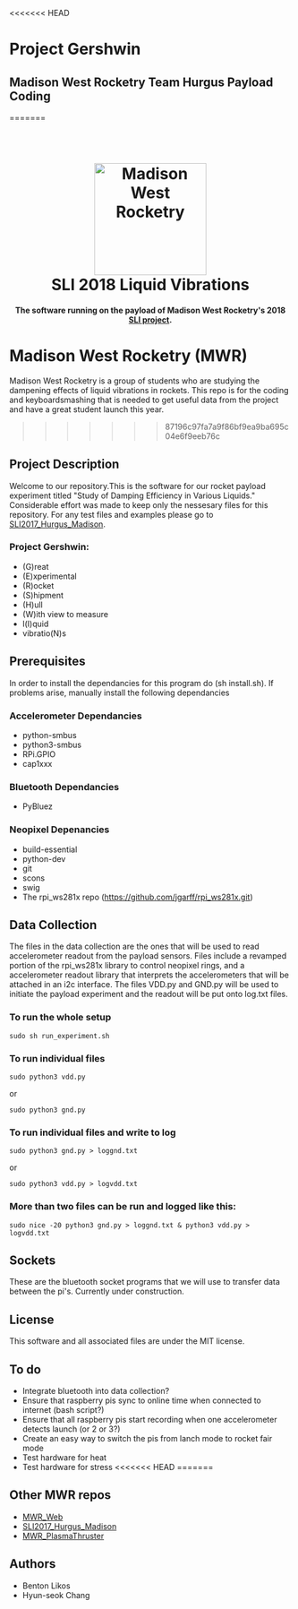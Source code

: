 <<<<<<< HEAD
# Project Gershwin
## Madison West Rocketry Team Hurgus Payload Coding
=======
<h1 align="center">
  <br>
  <a href="http://liquid.westrocketry.com/index.html"><img src="http://liquid.westrocketry.com/images/patch.png" alt="Madison West Rocketry" width="200"></a>
  <br>
  SLI 2018 Liquid Vibrations
  <br>
</h1>

<h4 align="center">The software running on the payload of Madison West Rocketry's 2018 <a href="https://www.nasa.gov/audience/forstudents/studentlaunch/home/index.html" target="_blank">SLI project</a>.</h4>

# Madison West Rocketry (MWR)
Madison West Rocketry is a group of students who are studying the dampening effects of liquid vibrations in rockets. This repo is for the coding and keyboardsmashing that is needed to get useful data from the project and have a great student launch this year.
>>>>>>> 87196c97fa7a9f86bf9ea9ba695c04e6f9eeb76c

## Project Description
Welcome to our repository.This is the software for our
rocket payload experiment titled "Study of Damping Efficiency in Various Liquids." Considerable
effort was made to keep only the nessesary files for this repository. For any test files and examples
please go to [SLI2017_Hurgus_Madison](https://github.com/94KeyboardsSmashed/SLI2017_Hurgus_Madison).

### Project Gershwin:
- (G)reat
- (E)xperimental
- (R)ocket
- (S)hipment
- (H)ull
- (W)ith view to measure
- l(I)quid
- vibratio(N)s

## Prerequisites
In order to install the dependancies for this program do (sh install.sh). If problems arise, manually install
the following dependancies

### Accelerometer Dependancies
- python-smbus
- python3-smbus
- RPi.GPIO
- cap1xxx

### Bluetooth Dependancies
- PyBluez

### Neopixel Depenancies
- build-essential 
- python-dev 
- git 
- scons
- swig
- The rpi\_ws281x repo (https://github.com/jgarff/rpi_ws281x.git)

## Data Collection
The files in the data collection are the ones that will be used to read accelerometer readout from the payload
sensors. Files include a revamped portion of the rpi_ws281x library to control neopixel rings, and a accelerometer
readout library that interprets the accelerometers that will be attached in an i2c interface. The files VDD.py 
and GND.py will be used to initiate the payload experiment and the readout will be put onto log.txt files. 
### To run the whole setup 
```
sudo sh run_experiment.sh
```
### To run individual files
```
sudo python3 vdd.py
```
or
```
sudo python3 gnd.py
```
### To run individual files and write to log
```
sudo python3 gnd.py > loggnd.txt
```
or
```
sudo python3 vdd.py > logvdd.txt
```
### More than two files can be run and logged like this:
```
sudo nice -20 python3 gnd.py > loggnd.txt & python3 vdd.py > logvdd.txt
```

## Sockets
These are the bluetooth socket programs that we will use to transfer data between the pi's. Currently under
construction.

## License
This software and all associated files are under the MIT license.

## To do
- Integrate bluetooth into data collection?
- Ensure that raspberry pis sync to online time when connected to internet (bash script?)
- Ensure that all raspberry pis start recording when one accelerometer detects launch (or 2 or 3?)
- Create an easy way to switch the pis from lanch mode to rocket fair mode
- Test hardware for heat
- Test hardware for stress
<<<<<<< HEAD
=======

## Other MWR repos
- [MWR_Web](https://github.com/googites/MWR_Web-/blob/master/README.md)
- [SLI2017_Hurgus_Madison](https://github.com/94KeyboardsSmashed/SLI2017_Hurgus_Madison)
- [MWR_PlasmaThruster](https://github.com/googites/MWR_PlasmaThuster)

## Authors
- Benton Likos
- Hyun-seok Chang


